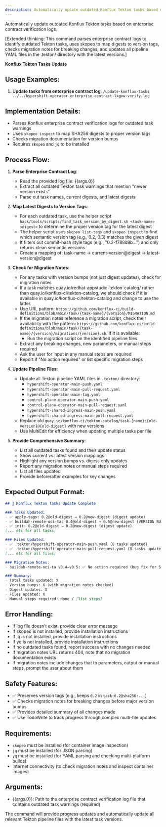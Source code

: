 ```yaml
---
description: Automatically update outdated Konflux Tekton tasks based on enterprise contract verification logs.
---
```


Automatically update outdated Konflux Tekton tasks based on enterprise contract verification logs.

[Extended thinking: This command parses enterprise contract logs to identify outdated Tekton tasks, uses skopeo to map digests to version tags, checks migration notes for breaking changes, and updates all pipeline YAML files in the .tekton/ directory with the latest versions.]

**Konflux Tekton Tasks Update**

## Usage Examples:

1. **Update tasks from enterprise contract log**:
   `/update-konflux-tasks ../../hypershift-operator-enterprise-contract-lxgvw-verify.log`

## Implementation Details:

- Parses Konflux enterprise contract verification logs for outdated task warnings
- Uses `skopeo inspect` to map SHA256 digests to proper version tags
- Checks migration documentation for version bumps
- Requires `skopeo` and `jq` to be installed

## Process Flow:

1. **Parse Enterprise Contract Log**:
   - Read the provided log file: {{args.0}}
   - Extract all outdated Tekton task warnings that mention "newer version exists"
   - Parse out task names, current digests, and latest digests

2. **Map Latest Digests to Version Tags**:
   - For each outdated task, use the helper script `hack/tools/scripts/find_task_version_by_digest.sh <task-name> <digest>` to determine the proper version tag for the latest digest
   - The helper script uses `skopeo list-tags` and `skopeo inspect` to find which semantic version tag (e.g., 0.2, 0.3) matches the given digest
   - It filters out commit-hash style tags (e.g., "0.2-f788d9b...") and only returns clean semantic versions
   - Create a mapping of: task-name → current-version@digest → latest-version@digest

3. **Check for Migration Notes**:
   - For any tasks with version bumps (not just digest updates), check for migration notes
   - If a task matches quay.io/redhat-appstudio-tekton-catalog/ rather than quay.io/konflux-ci/tekton-catalog, we should check if it is available in quay.io/konflux-ci/tekton-catalog and change to use the latter.
   - Use URL pattern: `https://github.com/konflux-ci/build-definitions/blob/main/task/{task-name}/{version}/MIGRATION.md`
   - If the migration notes reference a migration script, check their availability with the pattern: `https://github.com/konflux-ci/build-definitions/blob/main/task/{task-name}/{version}/migrations/{version}.sh`. If it is available:
     - Run the migration script on the identified pipeline files
   - Extract any breaking changes, new parameters, or manual steps required
   - Ask the user for input in any manual steps are required
   - Report if "No action required" or list specific migration steps

4. **Update Pipeline Files**:
   - Update all Tekton pipeline YAML files in `.tekton/` directory:
     - `hypershift-operator-main-push.yaml`
     - `hypershift-operator-main-pull-request.yaml`
     - `hypershift-operator-main-tag.yaml`
     - `control-plane-operator-main-push.yaml`
     - `control-plane-operator-main-pull-request.yaml`
     - `hypershift-shared-ingress-main-push.yaml`
     - `hypershift-shared-ingress-main-pull-request.yaml`
   - Replace old `quay.io/konflux-ci/tekton-catalog/task-{name}:{old-version}@{old-digest}` with new versions
   - Use MultiEdit for efficiency when updating multiple tasks per file

5. **Provide Comprehensive Summary**:
   - List all outdated tasks found and their update status
   - Show current vs. latest version mappings
   - Highlight any version bumps vs. digest-only updates
   - Report any migration notes or manual steps required
   - List all files updated
   - Provide before/after examples for key changes

## Expected Output Format:
```markdown
## 🔄 Konflux Tekton Tasks Update Complete

### Tasks Updated:
- ✅ apply-tags: 0.2@old-digest → 0.2@new-digest (digest update)
- ✅ buildah-remote-oci-ta: 0.4@old-digest → 0.5@new-digest (VERSION BUMP - migration notes checked)
- ✅ init: 0.2@old-digest → 0.2@new-digest (digest update)
[... etc for all tasks]

### Files Updated:
- ✅ .tekton/hypershift-operator-main-push.yaml (8 tasks updated)
- ✅ .tekton/hypershift-operator-main-pull-request.yaml (8 tasks updated)
[... etc for all files]

### Migration Notes:
- buildah-remote-oci-ta v0.4→v0.5: ✅ No action required (bug fix for SBOM generation)

### Summary:
- Total tasks updated: X
- Version bumps: X (with migration notes checked)
- Digest updates: X
- Files updated: X
- Manual steps required: None / [list steps]
```

## Error Handling:
- If log file doesn't exist, provide clear error message
- If skopeo is not installed, provide installation instructions
- If jq is not installed, provide installation instructions
- If yq is not installed, provide installation instructions
- If no outdated tasks found, report success with no changes needed
- If migration notes URL returns 404, note that no migration documentation exists
- If migration notes include changes that to parameters, output or manual steps, prompt the user about them 

## Safety Features:
- ✅ Preserves version tags (e.g., keeps `0.2` in `task:0.2@sha256:...`)
- ✅ Checks migration notes for breaking changes before major version bumps
- ✅ Provides detailed summary of all changes made
- ✅ Use TodoWrite to track progress through complex multi-file updates

## Requirements:
- `skopeo` must be installed (for container image inspection)
- `jq` must be installed (for JSON parsing)
- `yq` must be installed (for YAML parsing and checking multi-platform builds)
- Internet connectivity (to check migration notes and inspect container images)

## Arguments:
- {{args.0}}: Path to the enterprise contract verification log file that contains outdated task warnings (required)

The command will provide progress updates and automatically update all relevant Tekton pipeline files with the latest task versions.
